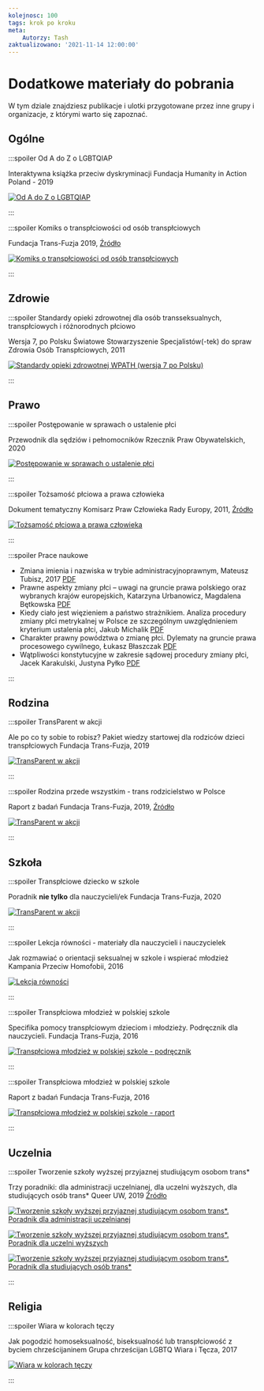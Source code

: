 ```yaml
---
kolejnosc: 100
tags: krok po kroku
meta: 
    Autorzy: Tash
zaktualizowano: '2021-11-14 12:00:00'
---
```

# Dodatkowe materiały do pobrania

W tym dziale znajdziesz publikacje i ulotki przygotowane przez inne grupy i organizacje, z którymi warto się zapoznać.
<!--more-->

## Ogólne

:::spoiler Od A do Z o LGBTQIAP

Interaktywna książka przeciw dyskryminacji
Fundacja Humanity in Action Poland - 2019


[![Od A do Z o LGBTQIAP](/media/docs/faq/20_updated_LGBT_book_OdAdoZoLGBTQIAP.jpg)](/media/docs/faq/20_updated_LGBT_book_OdAdoZoLGBTQIAP.pdf)

:::

:::spoiler Komiks o transpłciowości od osób transpłciowych

Fundacja Trans-Fuzja 2019, [Źródło](http://transfuzja.org/pl/artykuly/publikacje/wydalismy_komiks_o_transplciowosci.htm)

[![Komiks o transpłciowości od osób transpłciowych](/media/docs/faq/komix_plmin.jpg)](/media/docs/faq/komix_plmin.pdf)

:::

## Zdrowie

:::spoiler Standardy opieki zdrowotnej dla osób transseksualnych, transpłciowych i różnorodnych płciowo

Wersja 7, po Polsku
Światowe Stowarzyszenie Specjalistów(-tek) do spraw Zdrowia Osób Transpłciowych, 2011

[![Standardy opieki zdrowotnej WPATH (wersja 7 po Polsku)](/media/docs/standardy/SOC%20V7_Polish.jpg)](/media/docs/standardy/SOC%20V7_Polish.pdf)

:::

## Prawo

:::spoiler Postępowanie w sprawach o ustalenie płci

Przewodnik dla sędziów i pełnomocników
Rzecznik Praw Obywatelskich, 2020

[![Postępowanie w sprawach o ustalenie płci](/media/docs/prawo/Postepowania_w_sprawach_o_ustalenie_plci.jpg)](/media/docs/prawo/Postepowania_w_sprawach_o_ustalenie_plci.pdf)

:::

:::spoiler Tożsamość płciowa a prawa człowieka

Dokument tematyczny
Komisarz Praw Człowieka Rady Europy, 2011, [Źródło](http://transfuzja.org/pl/artykuly/publikacje/dokument_tematyczny_komisarza_praw_czlowieka_rady_europy_tozsamosc_plciowa_a.htm)

[![Tożsamość płciowa a prawa człowieka](/media/docs/prawo/hberg_pol.jpg)](/hberg_pol.pdf)

:::

:::spoiler Prace naukowe

* Zmiana imienia i nazwiska w trybie administracyjnoprawnym, Mateusz Tubisz, 2017 [PDF](/media/docs/prawo/09_Tubisz_M_Zmiana_imienia_i_nazwiska_w_trybie_administracyjnoprawnym.pdf)
* Prawne aspekty zmiany płci – uwagi na gruncie prawa polskiego oraz wybranych krajów europejskich, Katarzyna Urbanowicz, Magdalena Bętkowska [PDF](/media/docs/prawo/09_Tubisz_M_Zmiana_imienia_i_nazwiska_w_trybie_administracyjnoprawnym.pdf)
* Kiedy ciało jest więzieniem a państwo strażnikiem. Analiza procedury zmiany płci metrykalnej w Polsce ze szczególnym uwzględnieniem kryterium ustalenia płci, Jakub Michalik [PDF](/media/docs/prawo/michalik_kiedy_cialo_jest_wiezieniem_a_panstwo_straznikiem_2012.pdf)
* Charakter prawny powództwa o zmianę płci. Dylematy na gruncie prawa procesowego cywilnego, Łukasz Błaszczak [PDF](/media/docs/prawo/powodztwo_o_zmiane_plci.pdf)
* Wątpliwości konstytucyjne w zakresie sądowej procedury zmiany płci, Jacek Karakulski, Justyna Pyłko [PDF](/media/docs/prawo/sadowa_procedura_zmiany_plci.pdf)

:::

## Rodzina

:::spoiler TransParent w akcji

Ale po co ty sobie to robisz? Pakiet wiedzy startowej dla rodziców dzieci transpłciowych
Fundacja Trans-Fuzja, 2019

[![TransParent w akcji](/media/docs/rodzina/Broszura_dla_rodzicow.jpg)](/media/docs/rodzina/Broszura_dla_rodzicow.pdf)

:::

:::spoiler Rodzina przede wszystkim - trans rodzicielstwo w Polsce

Raport z badań
Fundacja Trans-Fuzja, 2019, [Źródło](http://transfuzja.org/pl/artykuly/publikacje/raport_z_badania_rodzina_przede_wszystkim_trans_rodzicielstwo_w_polsce.htm)

[![TransParent w akcji](/media/docs/rodzina/raport_rodzina.jpg)](/media/docs/rodzina/raport_rodzina.pdf)

:::

## Szkoła

:::spoiler Transpłciowe dziecko w szkole

Poradnik **nie tylko** dla nauczycieli/ek
Fundacja Trans-Fuzja, 2020

[![TransParent w akcji](/media/docs/szkola/Transpłciowe-dziecko-w-szkole.jpg)](/media/docs/szkola/Transpłciowe-dziecko-w-szkole.pdf)

:::

:::spoiler Lekcja równości - materiały dla nauczycieli i nauczycielek

Jak rozmawiać o orientacji seksualnej w szkole i wspierać młodzież
Kampania Przeciw Homofobii, 2016

[![Lekcja równości](/media/docs/szkola/lekcja-materialy-wyd2-www.jpg)](/media/docs/szkola/lekcja-materialy-wyd2-www.pdf)

:::

:::spoiler Transpłciowa młodzież w polskiej szkole

Specifika pomocy transpłciowym dzieciom i młodzieży. Podręcznik dla nauczycieli.
Fundacja Trans-Fuzja, 2016

[![Transpłciowa młodzież w polskiej szkole - podręcznik](/media/docs/szkola/trans_mlodziez_net.jpg)](/media/docs/szkola/trans_mlodziez_net.pdf)

:::

:::spoiler Transpłciowa młodzież w polskiej szkole

Raport z badań
Fundacja Trans-Fuzja, 2016

[![Transpłciowa młodzież w polskiej szkole - raport](/media/docs/szkola/trans_mlodziez_net.jpg)](/media/docs/szkola/trans_mlodziez_net.pdf)

:::

## Uczelnia

:::spoiler Tworzenie szkoły wyższej przyjaznej studiującym osobom trans*

Trzy poradniki: dla administracji uczelnianej, dla uczelni wyższych, dla studiujących osób trans\*
Queer UW, 2019 [Źródło](http://queer.uw.edu.pl/2019/09/trzy-poradniki-dotyczace-osob-trans-na-uczelniach-sa-juz-dostepne-za-darmo-dla-kazdego/)

[![Tworzenie szkoły wyższej przyjaznej studiującym osobom trans\*. Poradnik dla administracji uczelnianej](/media/docs/uczelnia/trans-publikacja-administracja.jpg)](/media/docs/uczelnia/trans-publikacja-administracja.pdf)

[![Tworzenie szkoły wyższej przyjaznej studiującym osobom trans\*. Poradnik dla uczelni wyższych](/media/docs/uczelnia/trans-publikacja-uczelnia.jpg)](/media/docs/uczelnia/trans-publikacja-uczelnia.pdf)

[![Tworzenie szkoły wyższej przyjaznej studiującym osobom trans\*. Poradnik dla studiujących osób trans\*](/media/docs/uczelnia/trans-publikacja-studenci.jpg)](/media/docs/uczelnia/trans-publikacja-studenci.pdf)

:::

## Religia

:::spoiler Wiara w kolorach tęczy

Jak pogodzić homoseksualność, biseksualność lub transpłciowość z byciem chrześcijaninem
Grupa chrześcijan LGBTQ Wiara i Tęcza, 2017

[![Wiara w kolorach tęczy](/media/docs/religia/KPH_wiara-w-kolorach_preview.jpg)](/media/docs/religia/KPH_wiara-w-kolorach_preview.pdf)

:::
